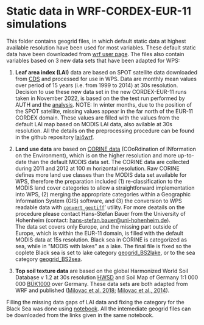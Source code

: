 # Static data in WRF-CORDEX-EUR-11 simulations

This folder contains geogrid files, in which default static data at highest available resolution have been used for most variables. These default static data have been downloaded from [wrf user page](https://www2.mmm.ucar.edu/wrf/users/download/get_sources_wps_geog.html). The files also contain variables based on 3 new data sets that have been adapted for WPS:

1. **Leaf area index (LAI)** data are based on SPOT satellite data downloaded from [CDS](https://cds.climate.copernicus.eu/cdsapp#!/dataset/satellite-lai-fapar?tab=overview) and processed for use in WPS. Data are monthly mean values over period of 15 years  (i.e. from 1999 to 2014) at 30s resolution.
Decision to use these new data set in the new CORDEX-EUR-11 runs taken in November 2022, is based on the the test run performed by AUTH and the [analysis](./LAI_analysis_map_vs_table.pdf).
NOTE: In winter months, due to the position of the SPOT satellite, missing values appear in the far north of the EUR-11 CORDEX domain. These values are filled with the values from the default LAI map based on MODIS LAI data, also avilable at 30s resolution.
All the details on the preprocessing procedure can be found in the github repository [lai4wrf](https://github.com/AEI-CORDyS/lai4wrf).

2. **Land use data** are based on [CORINE data](https://land.copernicus.eu/pan-european/corine-land-cover) (COoRdination of INformation on the Environment), which is on the higher resolution and more up-to-date than the default MODIS data set. The CORINE data are collected during 2011 and 2012 at 100 m horizontal resolution. Raw CORINE defines more land use classes than the MODIS data set available for WPS, therefore the preparation included (1) re-classification to the MODIS land cover categories to allow a straightforward implementation into WPS, (2) merging the appropriate categories within a Geographic Information System (GIS) software, and (3) the conversion to WPS readable data with [`convert_geotiff`](https://github.com/openwfm/convert_geotiff)’ utility. For more deatails on the procedure please contact Hans-Stefan Bauer from the University of Hohenheim (contact: hans-stefan.bauer@uni-hohenheim.de). <br>The data set covers only Europe, and the missing part outside of Europe, which is within the EUR-11 domain, is filled with the default MODIS data at 15s resolution. 
Black sea in CORINE is categorized as sea, while in "MODIS with lakes" as a lake. The final file is fixed so the coplete Black sea is set to lake category [geogrid_BS2lake](./geo_em.d01_EUR-11_newLAI_BlackSea2lake.nc), or to the sea category [geogrid_BS2sea](./geo_em.d01_EUR-11_newLAI_BlackSea2sea.nc).

3. **Top soil texture data** are based on the global Harmonized World Soil Database v 1.2 at 30s resolution [HWSD](https://www.fao.org/soils-portal/data-hub/soil-maps-and-databases/harmonized-world-soil-database-v12/en/) and Soil Map of Germany 1:1 000 000 [BÜK1000](https://www.bgr.bund.de/DE/Themen/Boden/Informationsgrundlagen/Bodenkundliche_Karten_Datenbanken/BUEK1000/buek1000_node.html) over Germany. These data sets are both adapted from WRF and published ([Milovac et al. 2018](doi:10.1594/WDCC/WRF_NOAH_HWSD_world_TOP_ST_v121); [Milovac et al., 2014](doi:10.1594/WDCC/WRF_NOAH_BUK_Ger_top_SOILTYP)).

Filling the missing data gaps of LAI data and fixing the category for the Black Sea was done using [notebook](./update_static_data.ipynb). All the intemediate geogrid files can be downloaded from the links given in the same notebook.
